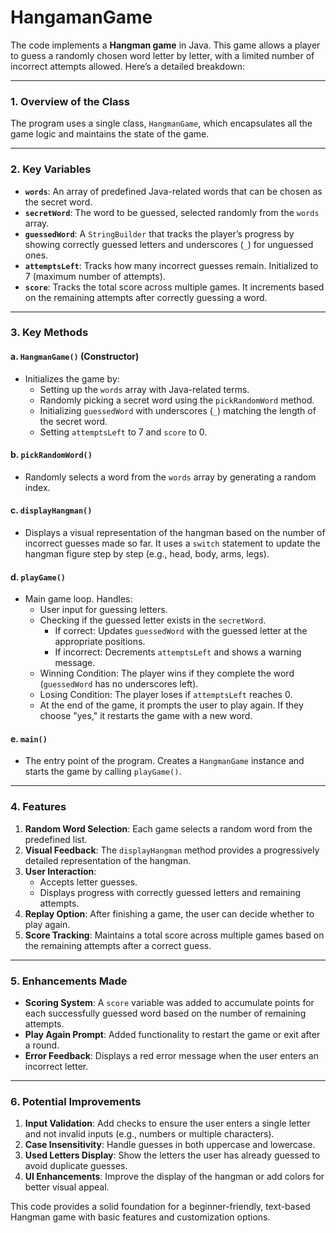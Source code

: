 # HangamanGame
The code implements a **Hangman game** in Java. This game allows a player to guess a randomly chosen word letter by letter, with a limited number of incorrect attempts allowed. Here’s a detailed breakdown:

---

### **1. Overview of the Class**
The program uses a single class, `HangmanGame`, which encapsulates all the game logic and maintains the state of the game. 

---

### **2. Key Variables**
- **`words`**: An array of predefined Java-related words that can be chosen as the secret word.
- **`secretWord`**: The word to be guessed, selected randomly from the `words` array.
- **`guessedWord`**: A `StringBuilder` that tracks the player’s progress by showing correctly guessed letters and underscores (`_`) for unguessed ones.
- **`attemptsLeft`**: Tracks how many incorrect guesses remain. Initialized to 7 (maximum number of attempts).
- **`score`**: Tracks the total score across multiple games. It increments based on the remaining attempts after correctly guessing a word.

---

### **3. Key Methods**
#### **a. `HangmanGame()` (Constructor)**
- Initializes the game by:
  - Setting up the `words` array with Java-related terms.
  - Randomly picking a secret word using the `pickRandomWord` method.
  - Initializing `guessedWord` with underscores (`_`) matching the length of the secret word.
  - Setting `attemptsLeft` to 7 and `score` to 0.

#### **b. `pickRandomWord()`**
- Randomly selects a word from the `words` array by generating a random index.

#### **c. `displayHangman()`**
- Displays a visual representation of the hangman based on the number of incorrect guesses made so far. It uses a `switch` statement to update the hangman figure step by step (e.g., head, body, arms, legs).

#### **d. `playGame()`**
- Main game loop. Handles:
  - User input for guessing letters.
  - Checking if the guessed letter exists in the `secretWord`. 
    - If correct: Updates `guessedWord` with the guessed letter at the appropriate positions.
    - If incorrect: Decrements `attemptsLeft` and shows a warning message.
  - Winning Condition: The player wins if they complete the word (`guessedWord` has no underscores left).
  - Losing Condition: The player loses if `attemptsLeft` reaches 0.
  - At the end of the game, it prompts the user to play again. If they choose "yes," it restarts the game with a new word.

#### **e. `main()`**
- The entry point of the program. Creates a `HangmanGame` instance and starts the game by calling `playGame()`.

---

### **4. Features**
1. **Random Word Selection**: Each game selects a random word from the predefined list.
2. **Visual Feedback**: The `displayHangman` method provides a progressively detailed representation of the hangman.
3. **User Interaction**:
   - Accepts letter guesses.
   - Displays progress with correctly guessed letters and remaining attempts.
4. **Replay Option**: After finishing a game, the user can decide whether to play again.
5. **Score Tracking**: Maintains a total score across multiple games based on the remaining attempts after a correct guess.

---

### **5. Enhancements Made**
- **Scoring System**: A `score` variable was added to accumulate points for each successfully guessed word based on the number of remaining attempts.
- **Play Again Prompt**: Added functionality to restart the game or exit after a round.
- **Error Feedback**: Displays a red error message when the user enters an incorrect letter.

---

### **6. Potential Improvements**
1. **Input Validation**: Add checks to ensure the user enters a single letter and not invalid inputs (e.g., numbers or multiple characters).
2. **Case Insensitivity**: Handle guesses in both uppercase and lowercase.
3. **Used Letters Display**: Show the letters the user has already guessed to avoid duplicate guesses.
4. **UI Enhancements**: Improve the display of the hangman or add colors for better visual appeal.

This code provides a solid foundation for a beginner-friendly, text-based Hangman game with basic features and customization options.
